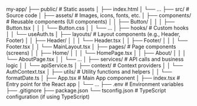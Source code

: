 my-app/
├── public/                        # Static assets
│   ├── index.html
│   └── ...
├── src/                           # Source code
│   ├── assets/                    # Images, icons, fonts, etc.
│   ├── components/                # Reusable components (UI components)
│   │   ├── Button/
│   │   │   ├── Button.tsx
│   │   │   └── Button.css
│   │   └── ...
│   ├── hooks/                     # Custom hooks
│   │   └── useAuth.ts
│   ├── layouts/                   # Layout components (e.g., Header, Footer)
│   │   ├── Header/
│   │   │   └── Header.tsx
│   │   ├── Footer/
│   │   │   └── Footer.tsx
│   │   └── MainLayout.tsx
│   ├── pages/                     # Page components (screens)
│   │   ├── Home/
│   │   │   └── HomePage.tsx
│   │   ├── About/
│   │   │   └── AboutPage.tsx
│   │   └── ...
│   ├── services/                  # API calls and business logic
│   │   └── apiService.ts
│   ├── context/                   # Context providers
│   │   └── AuthContext.tsx
│   ├── utils/                     # Utility functions and helpers
│   │   └── formatDate.ts
│   ├── App.tsx                    # Main App component
│   ├── index.tsx                  # Entry point for the React app
│   └── ...
├── .env                           # Environment variables
├── .gitignore
├── package.json
└── tsconfig.json                  # TypeScript configuration (if using TypeScript)
